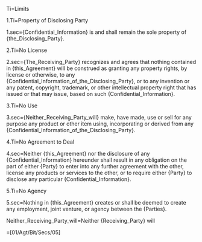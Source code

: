 
Ti=Limits

1.Ti=Property of Disclosing Party

1.sec={Confidential_Information} is and shall remain the sole property of {the_Disclosing_Party}. 

2.Ti=No License

2.sec={The_Receiving_Party} recognizes and agrees that nothing contained in {this_Agreement} will be construed as granting any property rights, by license or otherwise, to any {Confidential_Information_of_the_Disclosing_Party}, or to any invention or any patent, copyright, trademark, or other intellectual property right that has issued or that may issue, based on such {Confidential_Information}.

3.Ti=No Use

3.sec={Neither_Receiving_Party_will} make, have made, use or sell for any purpose any product or other item using, incorporating or derived from any {Confidential_Information_of_the_Disclosing_Party}. 

4.Ti=No Agreement to Deal

4.sec=Neither {this_Agreement} nor the disclosure of any {Confidential_Information} hereunder shall result in any obligation on the part of either {Party} to enter into any further agreement with the other, license any products or services to the other, or to require either {Party} to disclose any particular {Confidential_Information}. 

5.Ti=No Agency

5.sec=Nothing in {this_Agreement} creates or shall be deemed to create any employment, joint venture, or agency between the {Parties}.

Neither_Receiving_Party_will=Neither {Receiving_Party} will

=[01/Agt/Bit/Secs/05]
